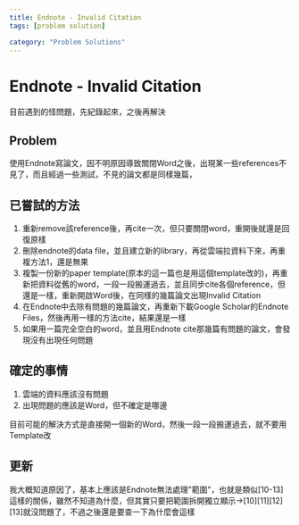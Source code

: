 ```yaml
---
title: Endnote - Invalid Citation
tags: [problem solution]

category: "Problem Solutions"
---
```


# Endnote - Invalid Citation
目前遇到的怪問題，先紀錄起來，之後再解決

## Problem
使用Endnote寫論文，因不明原因導致關閉Word之後，出現某一些references不見了，而且經過一些測試，不見的論文都是同樣幾篇，

## 已嘗試的方法
1. 重新remove該reference後，再cite一次，但只要關閉word，重開後就還是回復原樣
2. 刪除endnote的data file，並且建立新的library，再從雲端拉資料下來，再重複方法1，還是無果
3. 複製一份新的paper template(原本的這一篇也是用這個template改的)，再重新把資料從舊的word，一段一段搬運過去，並且同步cite各個reference，但還是一樣，重新開啟Word後，在同樣的幾篇論文出現Invalid Citation
4. 在Endnote中去除有問題的幾篇論文，再重新下載Google Scholar的Endnote Files，然後再用一樣的方法cite，結果還是一樣
5. 如果用一篇完全空白的word，並且用Endnote cite那幾篇有問題的論文，會發現沒有出現任何問題

## 確定的事情
1. 雲端的資料應該沒有問題
2. 出現問題的應該是Word，但不確定是哪邊

目前可能的解決方式是直接開一個新的Word，然後一段一段搬運過去，就不要用Template改

## 更新
我大概知道原因了，基本上應該是Endnote無法處理"範圍"，也就是類似\[10-13\]這樣的關係，雖然不知道為什麼，但其實只要把範圍拆開獨立顯示->\[10\]\[11\]\[12\]\[13\]就沒問題了，不過之後還是要查一下為什麼會這樣